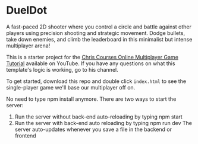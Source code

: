 # DuelDot
A fast-paced 2D shooter where you control a circle and battle against other players using precision shooting and strategic movement. Dodge bullets, take down enemies, and climb the leaderboard in this minimalist but intense multiplayer arena! 

This is a starter project for the [Chris Courses Online Multiplayer Game Tutorial](https://www.youtube.com/watch?v=Wcvqnx14cZA) available on YouTube. If you have any questions on what this template's logic is working, go to his channel.

To get started, download this repo and double click `index.html` to see the single-player game we'll base our multiplayer off on.

No need to type npm install anymore.
There are two ways to start the server:
1. Run the server without back-end auto-reloading by typing npm start
2. Run the server with back-end auto reloading by typing npm run dev
    The server auto-updates whenever you save a file in the backend or frontend

